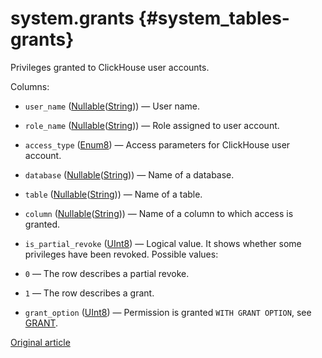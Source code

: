 # system.grants {#system_tables-grants}

Privileges granted to ClickHouse user accounts.

Columns:
-    `user_name` ([Nullable](../../sql-reference/data-types/nullable.md)([String](../../sql-reference/data-types/string.md))) — User name.

-    `role_name` ([Nullable](../../sql-reference/data-types/nullable.md)([String](../../sql-reference/data-types/string.md))) — Role assigned to user account.

-    `access_type` ([Enum8](../../sql-reference/data-types/enum.md)) — Access parameters for ClickHouse user account.

-    `database` ([Nullable](../../sql-reference/data-types/nullable.md)([String](../../sql-reference/data-types/string.md))) — Name of a database.

-    `table` ([Nullable](../../sql-reference/data-types/nullable.md)([String](../../sql-reference/data-types/string.md))) — Name of a table.

-    `column` ([Nullable](../../sql-reference/data-types/nullable.md)([String](../../sql-reference/data-types/string.md))) — Name of a column to which access is granted.

-    `is_partial_revoke` ([UInt8](../../sql-reference/data-types/int-uint.md#uint-ranges)) — Logical value. It shows whether some privileges have been revoked. Possible values:
- `0` — The row describes a partial revoke.
- `1` — The row describes a grant.

-    `grant_option` ([UInt8](../../sql-reference/data-types/int-uint.md#uint-ranges)) — Permission is granted `WITH GRANT OPTION`, see [GRANT](../../sql-reference/statements/grant.md#grant-privigele-syntax).

[Original article](https://clickhouse.tech/docs/en/operations/system_tables/grants) <!--hide-->
